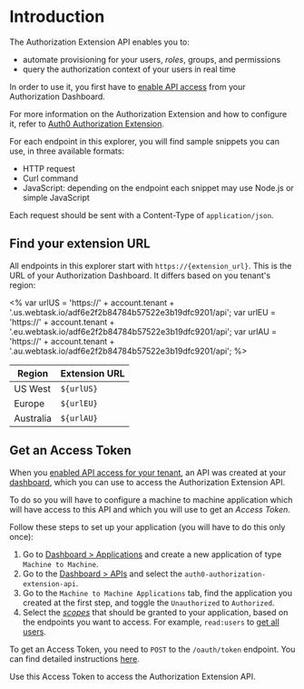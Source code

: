 # Introduction

The Authorization Extension API enables you to:

- automate provisioning for your users, <dfn data-key="role">roles</dfn>, groups, and permissions
- query the authorization context of your users in real time

In order to use it, you first have to [enable API access](/extensions/authorization-extension/v2#enable-api-access) from your Authorization Dashboard.

For more information on the Authorization Extension and how to configure it, refer to [Auth0 Authorization Extension](/extensions/authorization-extension).

For each endpoint in this explorer, you will find sample snippets you can use, in three available formats:

- HTTP request
- Curl command
- JavaScript: depending on the endpoint each snippet may use Node.js or simple JavaScript

Each request should be sent with a Content-Type of `application/json`.

## Find your extension URL

All endpoints in this explorer start with `https://{extension_url}`. This is the URL of your Authorization Dashboard. It differs based on you tenant's region:

<%
  var urlUS = 'https://' + account.tenant + '.us.webtask.io/adf6e2f2b84784b57522e3b19dfc9201/api';
  var urlEU = 'https://' + account.tenant + '.eu.webtask.io/adf6e2f2b84784b57522e3b19dfc9201/api';
  var urlAU = 'https://' + account.tenant + '.au.webtask.io/adf6e2f2b84784b57522e3b19dfc9201/api';
%>

| Region | Extension URL |
|--------|---------------|
| US West | `${urlUS}` |
| Europe | `${urlEU}` |
| Australia | `${urlAU}` |

## Get an Access Token

When you [enabled API access for your tenant](/extensions/authorization-extension/v2#enable-api-access), an API was created at your [dashboard](${manage_url}), which you can use to access the Authorization Extension API.

To do so you will have to configure a machine to machine application which will have access to this API and which you will use to get an <dfn data-key="access-token">Access Token</dfn>.

Follow these steps to set up your application (you will have to do this only once):

1. Go to [Dashboard > Applications](${manage_url}/#/applications) and create a new application of type `Machine to Machine`.
2. Go to the [Dashboard > APIs](${manage_url}/#/apis) and select the `auth0-authorization-extension-api`.
3. Go to the `Machine to Machine Applications` tab, find the application you created at the first step, and toggle the `Unauthorized` to `Authorized`.
4. Select the <dfn data-key="scope">[scopes](/scopes/current/api-scopes)</dfn> that should be granted to your application, based on the endpoints you want to access. For example, `read:users` to [get all users](#get-all-users).

To get an Access Token, you need to `POST` to the `/oauth/token` endpoint. You can find detailed instructions [here](/flows/guides/client-credentials/call-api-client-credentials#request-token).

Use this Access Token to access the Authorization Extension API.
